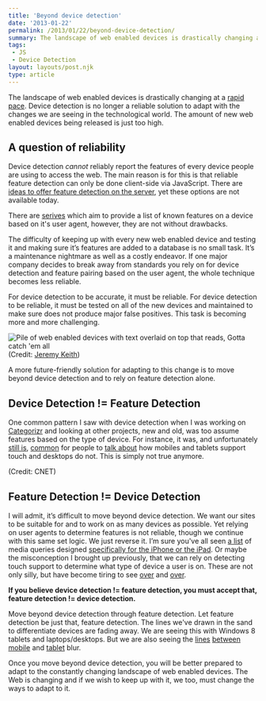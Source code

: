 ```yaml
---
title: 'Beyond device detection'
date: '2013-01-22'
permalink: /2013/01/22/beyond-device-detection/
summary: The landscape of web enabled devices is drastically changing at a rapid pace . Device detection is no longer a reliable solution to adapt…
tags:
 - JS
 - Device Detection
layout: layouts/post.njk
type: article
---
```


The landscape of web enabled devices is drastically changing at a [rapid pace][1]. Device detection is no longer a reliable solution to adapt with the changes we are seeing in the technological world. The amount of new web enabled devices being released is just too high.

## A question of reliability

Device detection _cannot_ reliably report the features of every device people are using to access the web. The main reason is for this is that reliable feature detection can only be done client-side via JavaScript. There are [ideas to offer feature detection on the server][2], yet these options are not available today.

There are [serives][3] which aim to provide a list of known features on a device based on it's user agent, however, they are not without drawbacks.

The difficulty of keeping up with every new web enabled device and testing it and making sure it’s features are added to a database is no small task. It’s a maintenance nightmare as well as a costly endeavor. If one major company decides to break away from standards you rely on for device detection and feature pairing based on the user agent, the whole technique becomes less reliable.

For device detection to be accurate, it must be reliable. For device detection to be reliable, it must be tested on all of the new devices and maintained to make sure does not produce major false positives. This task is becoming more and more challenging.

![Pile of web enabled devices with text overlaid on top that reads, Gotta catch 'em all](../../../../img/wp-content/uploads/2013/01/test-all-the-devices.jpg)
(Credit: [Jeremy Keith][5])

A more future-friendly solution for adapting to this change is to move beyond device detection and to rely on feature detection alone.

## Device Detection != Feature Detection

One common pattern I saw with device detection when I was working on [Categorizr][6] and looking at other projects, new and old, was too assume features based on the type of device. For instance, it was, and unfortunately [still is][7], [common][8] for people to [talk about][9] how mobiles and tablets support touch and desktops do not. This is simply not true anymore.

<!--
[![](http://www.brettjankord.com/wp-content/uploads/2013/01/touch-desktop.jpg "touch-desktop")](http://windows.microsoft.com/en-US/windows-8/meet)
-->

(Credit: CNET)

## Feature Detection != Device Detection

I will admit, it’s difficult to move beyond device detection. We want our sites to be suitable for and to work on as many devices as possible. Yet relying on user agents to determine features is not reliable, though we continue with this same set logic. We just reverse it. I’m sure you've all seen [a list][10] of media queries designed [specifically for the iPhone or the iPad][11]. Or maybe the misconception I brought up previously, that we can rely on detecting touch support to determine what type of device a user is on. These are not only silly, but have become tiring to see [over][12] and [over][13].

**If you believe device detection != feature detection, you must accept that, feature detection != device detection.**

Move beyond device detection through feature detection. Let feature detection be just that, feature detection. The lines we've drawn in the sand to differentiate devices are fading away. We are seeing this with Windows 8 tablets and laptops/desktops. But we are also seeing the [lines][14] [between][15] [mobile][16] and [tablet][17] blur.

Once you move beyond device detection, you will be better prepared to adapt to the constantly changing landscape of web enabled devices. The Web is changing and if we wish to keep up with it, we too, must change the ways to adapt to it.

[1]: http://newsroom.cisco.com/press-release-content?articleId=888280
[2]: https://docs.google.com/presentation/d/1y_A6VOZy9bD2i0VLHv9ZWr0W3hZJvlTNCDA0itjI0yM/edit#slide=id.p19
[3]: http://wurfl.sourceforge.net/
[4]: http://www.brettjankord.com/2013/01/10/active-development-on-categorizr-has-come-to-an-end/
[5]: http://commons.wikimedia.org/wiki/File:Device_pile.jpg
[6]: https://github.com/bjankord/Categorizr
[7]: http://tympanus.net/codrops/2013/01/21/ui-design-guidelines-for-responsive-design/
[8]: http://www.html5rocks.com/en/mobile/cross-device/
[9]: http://blog.grayghostvisuals.com/modernizr/conditionally-loading-resources/
[10]: http://css-tricks.com/snippets/css/media-queries-for-standard-devices/
[11]: http://perishablepress.com/target-iphone-and-ipad-with-css3-media-queries/
[12]: http://stackoverflow.com/questions/6191590/css-media-query-on-iphone
[13]: http://web-design-weekly.com/snippets/iphone-5-media-query/
[14]: http://www.theverge.com/2013/1/21/3902234/lg-joins-the-5-inch-1080p-party-with-optimus-g-pro
[15]: http://www.engadget.com/2013/01/07/huawei-launches-6-1-inch-ascend-mate/
[16]: http://www.androidcentral.com/production-line-leak-claims-show-644-inch-screen-sony-device
[17]: http://reviews.cnet.com/2733-3126_7-936-3.html
